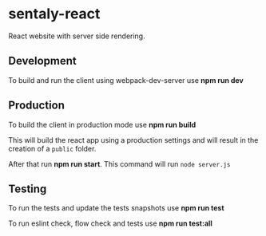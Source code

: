 # sentaly-react

React website with server side rendering.

## Development

To build and run the client using webpack-dev-server use **npm run dev**

## Production

To build the client in production mode use **npm run build**

This will build the react app using a production settings and will result in the creation of a `public` folder.

After that run **npm run start**. This command will run `node server.js`

## Testing

To run the tests and update the tests snapshots use **npm run test**

To run eslint check, flow check and tests use **npm run test:all**
